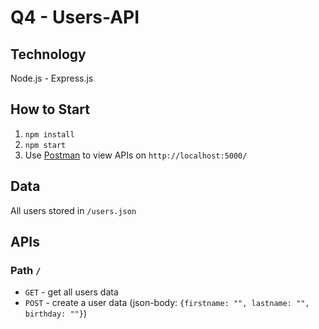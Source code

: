 # Q4 - Users-API

## Technology
Node.js - Express.js

## How to Start
1. `npm install`
2. `npm start`
3. Use [Postman](https://www.postman.com/) to view APIs on `http://localhost:5000/`

## Data
All users stored in `/users.json`

## APIs
### Path `/`
- `GET` - get all users data
- `POST` - create a user data (json-body: `{firstname: "", lastname: "", birthday: ""}`)
